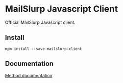 # MailSlurp Javascript Client

Official MailSlurp Javascript client.

## Install
`npm install --save mailslurp-client`

## Documentation
[Method documentation](./classes/_index_.mailslurp.md)
